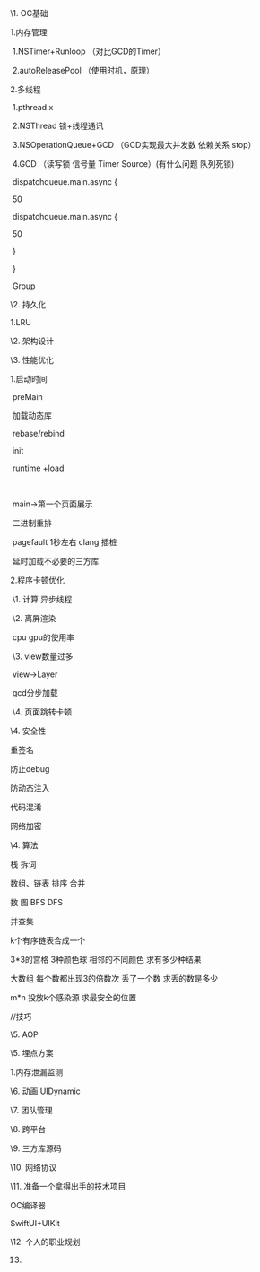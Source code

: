 \1. OC基础

  1.内存管理

​    1.NSTimer+Runloop （对比GCD的Timer）

​    2.autoReleasePool （使用时机，原理）

  2.多线程

​    1.pthread  x

​    2.NSThread  锁+线程通讯

​    3.NSOperationQueue+GCD （GCD实现最大并发数  依赖关系  stop）

​    4.GCD （读写锁 信号量 Timer Source）(有什么问题  队列死锁)

​    dispatchqueue.main.async {

​      50

​      dispatchqueue.main.async { 

​        50

​      }

​    }

​    Group  

   

\2. 持久化

  1.LRU   

\2. 架构设计



\3. 性能优化

  1.启动时间

​    preMain

​    加载动态库

​    rebase/rebind

​    init

​    runtime +load

​     

​    main->第一个页面展示



​    二进制重排  

​    pagefault 1秒左右 clang 插桩



​    延时加载不必要的三方库



  2.程序卡顿优化

​    \1. 计算 异步线程

​    \2. 离屏渲染

​      cpu gpu的使用率

​    \3. view数量过多  

​      view->Layer

​      gcd分步加载

​    \4. 页面跳转卡顿

\4. 安全性

  重签名

  防止debug

  防动态注入

  代码混淆

  网络加密

\4. 算法

  栈 拆词

  数组、链表 排序 合并

  数 图  BFS DFS

  并查集  



  k个有序链表合成一个



  3*3的宫格 3种颜色球  相邻的不同颜色 求有多少种结果  



  大数组 每个数都出现3的倍数次 丢了一个数 求丢的数是多少



  m*n 投放k个感染源 求最安全的位置



  //技巧 



\5. AOP



\5. 埋点方案

  1.内存泄漏监测

\6. 动画 UIDynamic

\7. 团队管理

\8. 跨平台

\9. 三方库源码 

\10. 网络协议

\11. 准备一个拿得出手的技术项目

  OC编译器 

  SwiftUI+UIKit

\12. 个人的职业规划

13.